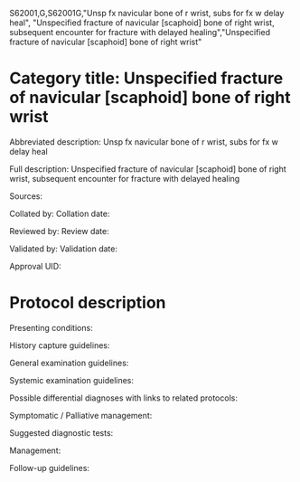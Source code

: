 S62001,G,S62001G,"Unsp fx navicular bone of r wrist, subs for fx w delay heal", "Unspecified fracture of navicular [scaphoid] bone of right wrist, subsequent encounter for fracture with delayed healing","Unspecified fracture of navicular [scaphoid] bone of right wrist"
# Category title: Unspecified fracture of navicular [scaphoid] bone of right wrist

Abbreviated description: Unsp fx navicular bone of r wrist, subs for fx w delay heal

Full description: Unspecified fracture of navicular [scaphoid] bone of right wrist, subsequent encounter for fracture with delayed healing

Sources:

Collated by:
Collation date:

Reviewed by:
Review date:

Validated by:
Validation date:

Approval UID:

# Protocol description

Presenting conditions:

History capture guidelines:

General examination guidelines:

Systemic examination guidelines:

Possible differential diagnoses with links to related protocols:

Symptomatic / Palliative management:

Suggested diagnostic tests:

Management:

Follow-up guidelines:
